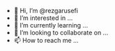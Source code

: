 - 👋 Hi, I’m @rezgarusefi
- 👀 I’m interested in ...
- 🌱 I’m currently learning ...
- 💞️ I’m looking to collaborate on ...
- 📫 How to reach me ...

<!---
rezgarusefi/rezgarusefi is a ✨ special ✨ repository because its `README.md` (this file) appears on your GitHub profile.
You can click the Preview link to take a look at your changes.
--->
